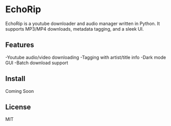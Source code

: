 # EchoRip
EchoRip is a youtube downloader and audio manager written in Python. It supports MP3/MP4 downloads, metadata tagging, and a sleek UI.

## Features
-Youtube audio/video downloading
-Tagging with artist/title info
-Dark mode GUI
-Batch download support

## Install
Coming Soon

## License
MIT

